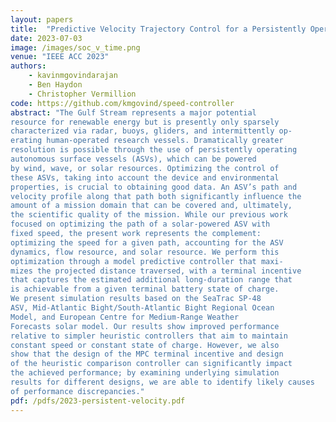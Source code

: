 ```yaml
---
layout: papers
title:  "Predictive Velocity Trajectory Control for a Persistently Operating Solar-Powered Autonomous Surface Vessel"
date: 2023-07-03
image: /images/soc_v_time.png
venue: "IEEE ACC 2023"
authors:
    - kavinmgovindarajan
    - Ben Haydon
    - Christopher Vermillion
code: https://github.com/kmgovind/speed-controller
abstract: "The Gulf Stream represents a major potential
resource for renewable energy but is presently only sparsely
characterized via radar, buoys, gliders, and intermittently op-
erating human-operated research vessels. Dramatically greater
resolution is possible through the use of persistently operating
autonomous surface vessels (ASVs), which can be powered
by wind, wave, or solar resources. Optimizing the control of
these ASVs, taking into account the device and environmental
properties, is crucial to obtaining good data. An ASV’s path and
velocity profile along that path both significantly influence the
amount of a mission domain that can be covered and, ultimately,
the scientific quality of the mission. While our previous work
focused on optimizing the path of a solar-powered ASV with
fixed speed, the present work represents the complement:
optimizing the speed for a given path, accounting for the ASV
dynamics, flow resource, and solar resource. We perform this
optimization through a model predictive controller that maxi-
mizes the projected distance traversed, with a terminal incentive
that captures the estimated additional long-duration range that
is achievable from a given terminal battery state of charge.
We present simulation results based on the SeaTrac SP-48
ASV, Mid-Atlantic Bight/South-Atlantic Bight Regional Ocean
Model, and European Centre for Medium-Range Weather
Forecasts solar model. Our results show improved performance
relative to simpler heuristic controllers that aim to maintain
constant speed or constant state of charge. However, we also
show that the design of the MPC terminal incentive and design
of the heuristic comparison controller can significantly impact
the achieved performance; by examining underlying simulation
results for different designs, we are able to identify likely causes
of performance discrepancies."
pdf: /pdfs/2023-persistent-velocity.pdf
---
```

